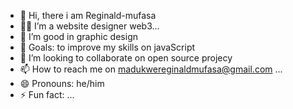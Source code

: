 - 👋 Hi, there i am Reginald-mufasa
- 🧑‍💻 I’m a website designer web3...
- 🌱 I’m good in graphic design
- 🙏 Goals: to improve my skills on javaScript
- 💞️ I’m looking to collaborate on open source projecy 
- 📫 How to reach me on madukwereginaldmufasa@gmail.com ...
- 😄 Pronouns: he/him
- ⚡ Fun fact: ...

<!---
Reginald-mufasa/Reginald-mufasa is a ✨ special ✨ repository because its `README.md` (this file) appears on your GitHub profile.
You can click the Preview link to take a look at your changes.
--->
</body>
